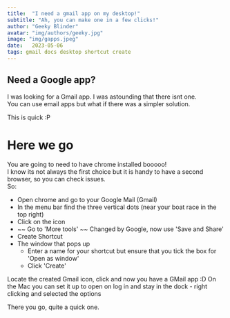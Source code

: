 ```yaml
---
title:  "I need a gmail app on my desktop!"
subtitle: "Ah, you can make one in a few clicks!"
author: "Geeky Blinder"
avatar: "img/authors/geeky.jpg"
image: "img/gapps.jpeg"
date:   2023-05-06
tags: gmail docs desktop shortcut create
---
```


## Need a Google app?

I was looking for a Gmail app. I was astounding that there isnt one.  
You can use email apps but what if there was a simpler solution.

This is quick :P 


# Here we go

You are going to need to have chrome installed booooo!  
I know its not always the first choice but it is handy to have a second browser, so you can check issues.  
So:  
- Open chrome and go to your Google Mail (Gmail)
- In the menu bar find the three vertical dots (near your boat race in the top right)
- Click on the icon
- ~~ Go to 'More tools' ~~ Changed by Google, now use 'Save and Share'
- Create Shortcut
- The window that pops up
    - Enter a name for your shortcut but ensure that you tick the box for 'Open as window' 
    - Click 'Create'

Locate the created Gmail icon, click and now you have a GMail app :D 
On the Mac you can set it up to open on log in and stay in the dock - right clicking and selected the options

There you go, quite a quick one.
